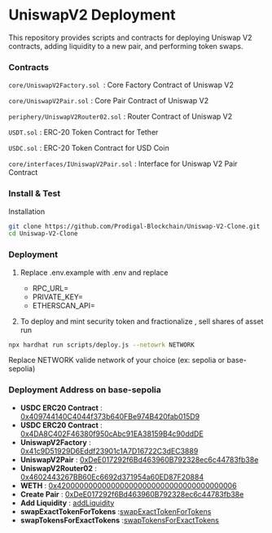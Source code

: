 # UniswapV2 Deployment

This repository provides scripts and contracts for deploying Uniswap V2 contracts, adding liquidity to a new pair, and performing token swaps.

### Contracts

`core/UniswapV2Factory.sol `: Core Factory Contract of Uniswap V2

`core/UniswapV2Pair.sol` : Core Pair Contract of Uniswap V2

`periphery/UniswapV2Router02.sol` : Router Contract of Uniswap V2

`USDT.sol` : ERC-20 Token Contract for Tether

`USDC.sol` : ERC-20 Token Contract for USD Coin

`core/interfaces/IUniswapV2Pair.sol` : Interface for Uniswap V2 Pair Contract

### Install & Test

Installation

```bash
git clone https://github.com/Prodigal-Blockchain/Uniswap-V2-Clone.git
cd Uniswap-V2-Clone
```

### Deployment

1. Replace .env.example with .env and replace

   - RPC_URL=
   - PRIVATE_KEY=
   - ETHERSCAN_API=

2. To deploy and mint security token and fractionalize , sell shares of asset run

```sh
npx hardhat run scripts/deploy.js --netowrk NETWORK
```

Replace NETWORK valide network of your choice (ex: sepolia or base-sepolia)

### Deployment Address on base-sepolia

- **USDC ERC20 Contract** : [0x409744140C4044f373b640FBe974B420fab015D9](https://sepolia.basescan.org/address/0x409744140C4044f373b640FBe974B420fab015D9)
- **USDC ERC20 Contract** : [0x4DA8C402F46380f950cAbc91EA38159B4c90ddDE](https://sepolia.basescan.org/address/0x4DA8C402F46380f950cAbc91EA38159B4c90ddDE)
- **UniswapV2Factory** : [0x41c9D51929D6Eddf23901c1A7D16722C3dEC3889](https://sepolia.basescan.org/address/0x41c9D51929D6Eddf23901c1A7D16722C3dEC3889)
- **UniswapV2Pair** : [0xDeE017292f6Bd463960B792328ec6c44783fb38e](https://sepolia.basescan.org/address/0xDeE017292f6Bd463960B792328ec6c44783fb38e)
- **UniswapV2Router02** : [0x4602443267BB60Ec6692d371954a60ED87F20884](https://sepolia.basescan.org/address/0x4602443267BB60Ec6692d371954a60ED87F20884)
- **WETH** : [0x4200000000000000000000000000000000000006](https://sepolia.basescan.org/address/0x4200000000000000000000000000000000000006)
- **Create Pair** : [0xDeE017292f6Bd463960B792328ec6c44783fb38e](https://sepolia.basescan.org/address/0xDeE017292f6Bd463960B792328ec6c44783fb38e)
- **Add Liquidity** : [addLiquidity](https://sepolia.basescan.org/tx/0xc1c4bfe3c8ab234f46d28d7a16cc2dfb7d8f556c8e6da838349ff5f717397bae)
- **swapExactTokenForTokens** :[swapExactTokenForTokens](https://sepolia.basescan.org/tx/0xdc1aa9194693401bda3659a6c0176dacd982d0be312b1161507f3ff84ae95b7b)
- **swapTokensForExactTokens** :[swapTokensForExactTokens](https://sepolia.basescan.org/tx/0xe92eb8c8cf941e724b874bdc616ee964169f81d4277d3fd209ee8a7683d62ef9)
